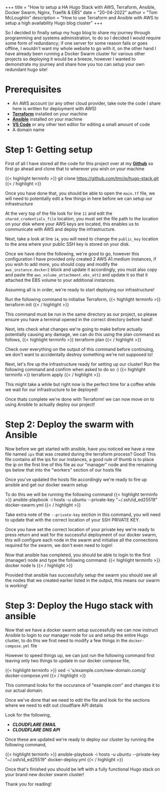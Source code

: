+++
title = "How to setup a HA Hugo Stack with AWS, Terraform, Ansible, Docker Swarm, Nginx, Traefik & EBS"
date = "20-04-2022"
author = "Tom McLoughlin"
description = "How to use Terraform and Ansible with AWS to setup a high availability Hugo blog cluster"
+++

So I decided to finally setup my hugo blog to share my journey through programming and systems 
administration, to do so I decided I would require some form of redundancy;
if one server for some reason fails or goes offline, I wouldn't want my whole website to go with it, on 
the other hand I have already been running a Docker Swarm cluster for various other projects
so deploying it would be a breeze, however I wanted to demonstrate my journey and share how you too can 
setup your own redundant hugo site!

# Prerequisites

- An AWS account (or any other cloud provider, take note the code I share here is written for deployment 
with AWS)
- [**Terraform**](https://www.terraform.io) installed on your machine
- [**Ansible**](https://www.ansible.com) installed on your machine
- [**VS Code**](https://code.visualstudio.com) or any other text editor for editing a small amount of 
code
- A domain name

# Step 1: Getting setup

First of all I have stored all the code for this project over at my 
[**Github**](https://github.com/tmclo/hugo-stack) so first go ahead and clone that to wherever you wish 
on your machine

{{< highlight terminfo >}}
git clone https://github.com/tmclo/hugo-stack.git
{{< / highlight >}}

Once you have done that, you should be able to open the `main.tf` file, we will need to potentially edit 
a few things in here before we can setup our infrastructure

At the very top of the file look for line `11` and edit the `shared_credentials_file` location, you must 
set the file path to the location on your disk where your AWS keys are located, this enables us to 
communicate with AWS and deploy the infrastructure.

Next, take a look at line `14`, you will need to change the `public_key` location to the area where your 
public SSH key is stored on your disk.

Once we have done the following, we're good to go, however this configuration I have provided only 
created 2 AWS A1.medium instances, if you wish to add more, you should copy and modify the 
`aws_instance.docker2` block and update it accordingly, you must also copy and paste the 
`aws_volume_attachment.ebs_att2` and update it so that it attached the EBS volume to your additional 
instances.

Assuming all is in order, we're ready to start deploying our infrastructure!

Run the following command to initialise Terraform,
{{< highlight terminfo >}}
terraform init
{{< / highlight >}}

This command must be run in the same directory as our project, so please ensure you have a terminal 
opened in the correct directory before hand!

Next, lets check what changes we're going to make before actually potentially causing any damage, we can 
do this using the plan command as follows,
{{< highlight terminfo >}}
terraform plan
{{< / highlight >}}

Check over everything on the output of this command before continuing, we don't want to accidentally 
destroy something we're not supposed to!

Next, let's fire up the infrastructure ready for setting up our cluster!
Run the following command and confirm when asked to do so :)
{{< highlight terminfo >}}
terraform apply
{{< / highlight >}}

This might take a while but right now is the perfect time for a coffee while we wait for our 
infrastructure to be deployed!

Once thats complete we're done with Terraform! we can now move on to using Ansible to actually deploy 
our project!

# Step 2: Deploy the swarm with Ansible

Now before we get started with ansible, have you noticed we have a new file named `ips` that was created 
during the terraform process?
Good! This file contains all the ips for our instances, a good rule of thumb is to place the ip on the 
first line of this file as our "manager" node and the remaining ips below that into the "workers" 
section of our hosts file

Once you've updated the hosts file accordingly we're ready to fire up ansible and get our docker swarm 
setup

To do this we will be running the following command
{{< highlight terminfo >}}
ansible-playbook -i hosts -u ubuntu --private-key "~/.ssh/id_ed25519" docker-swarm.yml
{{< / highlight >}}

Take extra note of the `--private-key` section in this command, you will need to update that with the 
correct location of your SSH PRIVATE KEY.

Once you have set the correct location of your private key we're ready to press return and wait for the 
successful deployment of our docker swarm, this will configure each node in the swarm and initialise all 
the connections required for the swarm, we don't even need to login!

Now that ansible has completed, you should be able to login to the first (manager) node and type the 
following command:
{{< highlight terminfo >}}
docker node ls
{{< / highlight >}}

Provided that ansible has successfully setup the swarm you should see all the nodes that we created 
earlier listed in the output, this means our swarm is working!

# Step 3: Deploy the Hugo stack with ansible

Now that we have a docker swarm setup successfully we can now instruct Ansible to login to our manager 
node for us and setup the entire Hugo cluster, to do this we first need to modify a few things in the 
`docker-compose.yml` file

However to speed things up, we can just run the following command first leaving only two things to 
update in our docker compose file,

{{< highlight terminfo >}}
sed -i 's/example.com/new-domain.com/g' docker-compose.yml
{{< / highlight >}}

This command looks for the occurance of "example.com" and changes it to our actual domain.

Once we've done that we need to edit the file and look for the sections where we need to edit out 
cloudflare API details

Look for the following,

- ***CLOUDFLARE EMAIL***
- ***CLOUDFLARE DNS API***

Once these are updated we're ready to deploy our cluster by running the following command,

{{< highlight terminfo >}}
ansible-playbook -i hosts -u ubuntu --private-key "~/.ssh/id_ed25519" docker-deploy.yml
{{< / highlight >}}

Once that's finished you should be left with a fully functional Hugo stack on your brand new docker 
swarm cluster!

Thank you for reading!
